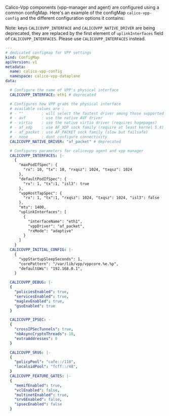 Calico-Vpp components (vpp-manager and agent) are configured using a common configMap. Here's an example of the configMap `calico-vpp-config` and the different configuration options it contains:


Note: keys `CALICOVPP_INTERFACE` and `CALICOVPP_NATIVE_DRIVER` are being deprecated, they are replaced by the first element of `uplinkInterfaces` field of `CALICOVPP_INTERFACES`.
Please use `CALICOVPP_INTERFACES` instead.

```yaml
---
# dedicated configmap for VPP settings
kind: ConfigMap
apiVersion: v1
metadata:
  name: calico-vpp-config
  namespace: calico-vpp-dataplane
data:

  # Configure the name of VPP's physical interface
  CALICOVPP_INTERFACE: eth1 # deprecated

  # Configures how VPP grabs the physical interface
  # available values are :
  # - ""        : will select the fastest driver among those supported for this interface
  # - avf       : use the native AVF driver
  # - virtio    : use the native virtio driver (requires hugepages)
  # - af_xdp    : use AF_XDP sock family (require at least kernel 5.4)
  # - af_packet : use AF_PACKET sock family (slow but failsafe)
  # - none      : dont configure connectivity
  CALICOVPP_NATIVE_DRIVER: "af_packet" # deprecated

  # Configures parameters for calicovpp agent and vpp manager
  CALICOVPP_INTERFACES: |-
    {
      "maxPodIfSpec": {
        "rx": 10, "tx": 10, "rxqsz": 1024, "txqsz": 1024
      },
      "defaultPodIfSpec": {
        "rx": 1, "tx":1, "isl3": true
      },
      "vppHostTapSpec": {
        "rx": 1, "tx":1, "rxqsz": 1024, "txqsz": 1024, "isl3": false
      },
      "mtu": 1400,
      "uplinkInterfaces": [
        {
          "interfaceName": "eth1",
          "vppDriver": "af_packet",
          "rxMode": "adaptive"
        }
      ]
    }
  CALICOVPP_INITIAL_CONFIG: |-
    {
      "vppStartupSleepSeconds": 1,
      "corePattern": "/var/lib/vpp/vppcore.%e.%p",
      "defaultGWs": "192.168.0.1",
    }

  CALICOVPP_DEBUG: |-
  {
    "policiesEnabled": true,
    "servicesEnabled": true,
    "maglevEnabled": true,
    "gsoEnabled": true
  }

  CALICOVPP_IPSEC: -
  {
    "crossIPSecTunnels": true,
    "nbAsyncCryptoThreads": 10,
    "extraAddresses": 0
  }

  CALICOVPP_SRV6: |-
  {
    "policyPool": "cafe::/118",
    "localsidPool": "fcff::/48",
  }
  CALICOVPP_FEATURE_GATES: |-
  {
    "memifEnabled": true,
    "vclEnabled": false,
    "multinetEnabled": true,
    "srv6Enabled": false,
    "ipsecEnabled": false
  }
```
